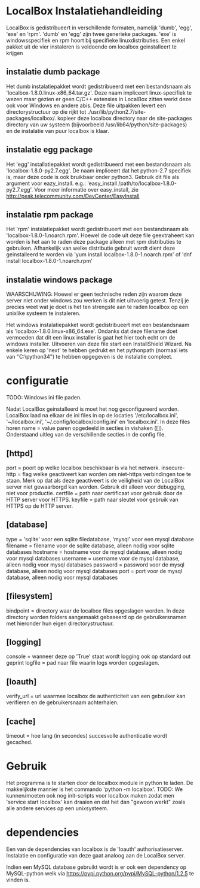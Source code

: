 LocalBox Instalatiehandleiding
==============================

LocalBox is gedistribueert in verschillende formaten, namelijk 'dumb', 'egg',
'exe' en 'rpm'. 'dumb' en 'egg' zijn twee generieke packages. 'exe' is
windowsspecifiek en rpm hoort bij specifieke linuxdistributies. Een enkel
pakket uit de vier instaleren is voldoende om localbox geinstalleert te krijgen

instalatie dumb package
-----------------------

Het dumb instalatiepakket wordt gedistribueerd met een bestandsnaam als
'localbox-1.8.0.linux-x86_64.tar.gz'. Deze naam impliceert linux-specifiek te
wezen maar gezien er geen C/C++ extensies in LocalBox zitten werkt deze ook voor
Windows en andere abis. Deze file uitpakken levert een directorystructuur op die
rijkt tot ./usr/lib/python2.7/site-packages/localbox/. kopieer deze localbox
directory naar de site-packages directory van uw systeem (bijvoorbeeld
/usr/lib64/python/site-packages) en de instalatie van puur localbox is klaar.

instalatie egg package
----------------------

Het 'egg' installatiepakket wordt gedistribueerd met een bestandsnaam als
'localbox-1.8.0-py2.7.egg'. De naam impliceert dat het python-2.7 specifiek
is, maar deze code is ook bruikbaar onder python3. Gebruik dit file als argument
voor eazy_install. e.g.: 'easy_install /path/to/localbox-1.8.0-py2.7.egg'. 
Voor meer informatie over easy_install, zie http://peak.telecommunity.com/DevCenter/EasyInstall

instalatie rpm package
----------------------

Het 'rpm' instalatiepakket wordt gedistribueert met een bestandsnaam als
'localbox-1.8.0-1.noarch.rpm'. Hoewel de code uit deze file geextraheert kan
worden is het aan te raden deze package alleen met rpm distributies te
gebruiken. Afhankelijk van welke distributie gebruit wordt dient deze
geinstalleerd te worden via 'yum install localbox-1.8.0-1.noarch.rpm' of
'dnf install localbox-1.8.0-1.noarch.rpm'


instalatie windows package
--------------------------

WAARSCHUWING: Hoewel er geen technische reden zijn waarom deze server niet
onder windows zou werken is dit niet uitvoerig getest. Tenzij je precies weet
wat je doet is het ten strengste aan te raden localbox op een unixlike systeem
te instaleren.

Het windows instalatiepakket wordt gedistribueert met een bestandsnaam als
'localbox-1.8.0.linux-x86_64.exe'. Ondanks dat deze filename doet vermoeden dat
dit een linux installer is gaat het hier toch echt om de windows installer.
Uitvoeren van deze file start een InstallShield Wizard. Na enkele keren op
'next' te hebben gedrukt en het pythonpath (normaal iets van "C:\python34\")
te hebben opgegeven is de instalatie compleet.


configuratie
============
TODO: Windows ini file paden.

Nadat LocalBox geinstalleerd is moet het nog geconfigureerd worden. LocalBox
laad na elkaar de ini files in op de locaties '/etc/localbox.ini',
'~/localbox.ini', '~/.config/localbox/config.ini' en 'localbox.ini'. In deze
files horen name = value paren opgedeeld in secties in vishaken ([]).
Onderstaand uitleg van de verschillende secties in de config file.

[httpd]
-------
port = poort op welke localbox beschikbaar is via het netwerk.
insecure-http = flag welke geactiveert kan worden om niet-https verbindingen
        toe te staan. Merk op dat als deze geactiveert is de veiligheid van de
        LocalBox server niet gewaarborgd kan worden. Gebruik dit alleen voor
        debugging, niet voor productie.
certfile = path naar certificaat voor gebruik door de HTTP server voor HTTPS.
keyfile = path naar sleutel voor gebruik van HTTPS op de HTTP server.

[database]
----------
type = 'sqlite' voor een sqlite filedatabase, 'mysql' voor een mysql database
filename = filename voor de sqlite database, alleen nodig voor sqlite databases
hostname = hostname voor de mysql database, alleen nodig voor mysql databases
username = username voor de mysql database, alleen nodig voor mysql databases
password = password voor de mysql database, alleen nodig voor mysql databases
port = port voor de mysql database, alleen nodig voor mysql databases

[filesystem]
------------
bindpoint = directory waar de localbox files opgeslagen worden. In deze
        directory worden folders aangemaakt gebaseerd op de gebruikersnamen met
        hieronder hun eigen directorystructuur.

[logging]
---------
console = wanneer deze op 'True' staat wordt logging ook op standard out geprint
logfile = pad naar file waarin logs worden opgeslagen. 


[loauth]
--------
verify_url = url waarmee localbox de authenticiteit van een gebruiker kan
        verifieren en de gebruikersnaam achterhalen.

[cache]
-------
timeout = hoe lang (in secondes) succesvolle authenticatie wordt gecached.


Gebruik
=======
Het programma is te starten door de localbox module in python te laden. De
makkelijkste mannier is het commando 'python -m localbox'.
TODO: We kunnen/moeten ook nog init-scripts voor localbox maken zodat men
'service start localbox' kan draaien en dat het dan "gewoon werkt" zoals alle
andere services op een unixsysteem.


dependencies
============
Een van de dependencies van localbox is de 'loauth' authorisatieserver.
Instalatie en configuratie van deze gaat analoog aan de LocalBox server.

Indien een MySQL database gebruikt wordt is er ook een dependency op
MySQL-python welk via https://pypi.python.org/pypi/MySQL-python/1.2.5 te vinden
is.
